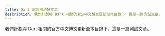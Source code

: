 ```yaml
---
title: Dart 部落格測試文章
description: 我們計劃將 Dart 相關的官方中文博文更新至本目錄下，這是一篇測試文章。
---
```


我們計劃將 Dart 相關的官方中文博文更新至本目錄下，這是一篇測試文章。
